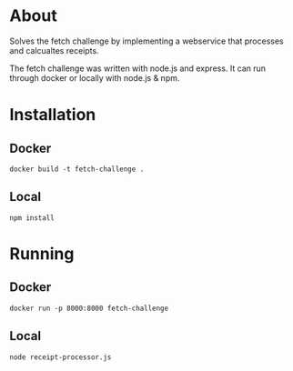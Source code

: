 # About
Solves the fetch challenge by implementing a webservice that processes and calcualtes receipts.

The fetch challenge was written with node.js and express. It can run through docker or locally with node.js & npm.

# Installation
## Docker
```
docker build -t fetch-challenge .
```
## Local
```
npm install
```

# Running
## Docker
```
docker run -p 8000:8000 fetch-challenge
```
## Local
```
node receipt-processor.js
```